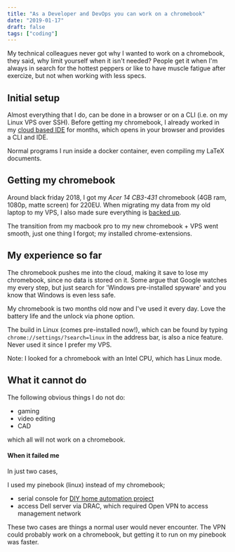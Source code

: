 ```yaml
---
title: "As a Developer and DevOps you can work on a chromebook"
date: "2019-01-17"
draft: false
tags: ["coding"]
---
```


My technical colleagues never got why I wanted to work on a chromebook,
they said, why limit yourself when it isn't needed?
People get it when I'm always in search for the hottest peppers
or like to have muscle fatigue after exercize,
but not when working with less specs.

## Initial setup

Almost everything that I do,
can be done in a browser or on a CLI (i.e. on my Linux VPS over SSH).
Before getting my chromebook,
I already worked in my
[cloud based IDE](https://github.com/svlentink/dockerfiles/tree/master/docker-compose/mywebsite)
for months,
which opens in your browser and provides a CLI and IDE.

Normal programs I run inside a docker container,
even compiling my LaTeX documents.

## Getting my chromebook

Around black friday 2018,
I got my *Acer 14 CB3-431* chromebook (4GB ram, 1080p, matte screen)
for 220EU.
When migrating my data from my old laptop to my VPS,
I also made sure everything is [backed up](https://blog.lent.ink/post/databackup/#example-setup).

The transition from my macbook pro to my new chromebook + VPS went smooth,
just one thing I forgot;
my installed chrome-extensions.

## My experience so far

The chromebook pushes me into the cloud,
making it save to lose my chromebook,
since no data is stored on it.
Some argue that Google watches my every step,
but just search for 'Windows pre-installed spyware'
and you know that Windows is even less safe.

My chromebook is two months old now and I've used it every day.
Love the battery life and the unlock via phone option.

The build in Linux (comes pre-installed now!),
which can be found by typing
`chrome://settings/?search=linux`
in the address bar,
is also a nice feature.
Never used it since I prefer my VPS.

Note: I looked for a chromebook with an Intel CPU,
which has Linux mode.

## What it cannot do

The following obvious things I do not do:

+ gaming
+ video editing
+ CAD

which all will not work on a chromebook.

#### When it failed me

In just two cases,

I used my pinebook (linux) instead of my chromebook;
+ serial console for [DIY home automation project](https://blog.lent.ink/post/diy-cheatsheet/)
+ access Dell server via DRAC, which required Open VPN to access management network

These two cases are things a normal user would never encounter.
The VPN could probably work on a chromebook,
but getting it to run on my pinebook was faster.

